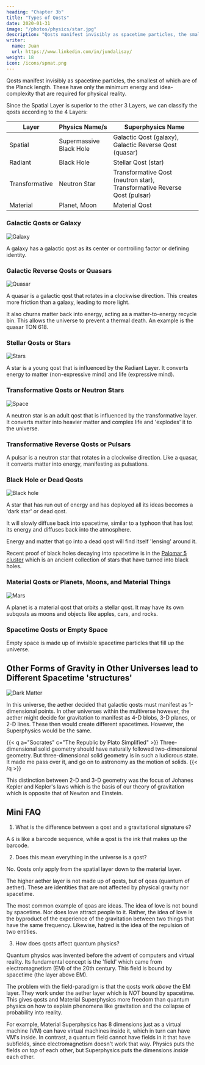 ```yaml
---
heading: "Chapter 3b"
title: "Types of Qosts"
date: 2020-01-31
image: "/photos/physics/star.jpg"
description: "Qosts manifest invisibly as spacetime particles, the smallest of which are of the Planck length"
writer:
  name: Juan
  url: https://www.linkedin.com/in/jundalisay/
weight: 18
icon: /icons/spmat.png
---
```



Qosts manifest invisibly as spacetime particles, the smallest of which are of the Planck length. These have only the minimum energy and idea-complexity that are required for physical reality. 


Since the Spatial Layer is superior to the other 3 Layers, we can classify the qosts according to the 4 Layers:

<!-- The qosts with more energy and idea-complexity become heavenly bodies and are classified below: -->

Layer | Physics Name/s | Superphysics Name
--- | --- | --- 
Spatial | Supermassive Black Hole | Galactic Qost (galaxy), Galactic Reverse Qost (quasar)
Radiant | Black Hole |  Stellar Qost (star)
Transformative | Neutron Star | Transformative Qost (neutron star), Transformative Reverse Qost (pulsar)
Material | Planet, Moon | Material Qost


### Galactic Qosts or Galaxy

![Galaxy](/photos/physics/galaxy.jpg)

A galaxy has a galactic qost as its center or controlling factor or defining identity. 


### Galactic Reverse Qosts or Quasars

![Quasar](/photos/physics/quasar.jpg)

A quasar is a galactic qost that rotates in a clockwise direction. This creates more friction than a galaxy, leading to more light.

It also churns matter back into energy, acting as a matter-to-energy recycle bin. This allows the universe to prevent a thermal death. An example is the quasar TON 618. 


### Stellar Qosts or Stars

![Stars](/photos/physics/star.jpg)

A star is a young qost that is influenced by the Radiant Layer. It converts energy to matter (non-expressive mind) and life (expressive mind).



### Transformative Qosts or Neutron Stars

![Space](/photos/physics/pulsar.jpg)

A neutron star is an adult qost that is influenced by the transformative layer. It converts matter into heavier matter and complex life and 'explodes' it to the universe.


### Transformative Reverse Qosts or Pulsars

A pulsar is a neutron star that rotates in a clockwise direction. Like a quasar, it converts matter into energy, manifesting as pulsations.


### Black Hole or Dead Qosts

![Black hole](https://sorasystem.sirv.com/photos/blackholes800.jpg)

<!-- In Physics, a black hole is hole in the fabric of spacetime which has a singularity in its center. It is said that singularity is an area where the laws of physics break down, which is an absurdity.

To get rid of this absurdity, Superphysics instead calls it a dark qost which is a star (stellar qost) that has done its job of creating matter and will diffuse slowly into dark matter. Going into the center of a dark qost would be just like going to the center of any star.  -->

A star that has run out of energy and has deployed all its ideas becomes a 'dark star' or dead qost. 

It will slowly diffuse back into spacetime, similar to a typhoon that has lost its energy and diffuses back into the atmosphere. 

 <!-- pure gravitation as a remnant qost or decayed black hole.  -->

Energy and matter that go into a dead qost will find itself 'lensing' around it.

 <!-- since it does not occupy spacetime.  -->

<!-- Going into a center of a dead qost would just be like    -->

Recent proof of black holes decaying into spacetime is in the [Palomar 5 cluster](https://www.space.com/black-holes-overrun-star-cluster-palomar-5-star-cluster) which is an ancient collection of stars that have turned into black holes.


<!-- ### Dark Matter (Decayed black holes) or Remnant qosts

![Palomar cluster](https://sorasystem.sirv.com/photos/palomar.jpg)

Dark qosts lose their identity and disperse themselves onto spacetime as remnant qosts. In computing, memory is finite and so virtual objects have to be cleaned up or 'garbage collected' to give a chance for new objects to exist. But the universe is infinite and so the dead stars do not need to be recycled. 
 -->


 <!-- that, in turn, will turn into pure gravitation (dark matter) as empty (void) space.  -->



### Material Qosts or Planets, Moons, and Material Things

![Mars](https://sorasystem.sirv.com/photos/mars.jpg)

A planet is a material qost that orbits a stellar qost. It may have its own subqosts as moons and objects like apples, cars, and rocks. <!-- Unlike stellar qosts, material qosts solidify into material bodies as a consequence of the influence of the material layer. -->



### Spacetime Qosts or Empty Space

Empty space is made up of invisible spacetime particles that fill up the universe.




## Other Forms of Gravity in Other Universes lead to Different Spacetime 'structures'

![Dark Matter](https://sorasystem.sirv.com/photos/darkmatter.jpg)

In this universe, the aether decided that galactic qosts must manifest as 1-dimensional points. In other universes within the multiverse however, the aether might decide for gravitation to manifest as 4-D blobs, 3-D planes, or 2-D lines. These then would create different spacetimes. However, the Superphysics would be the same.

{{< q a="Socrates" c="The Republic by Plato Simplified" >}}
Three-dimensional solid geometry should have naturally followed two-dimensional geometry. But three-dimensional solid geometry is in such a ludicrous state. It made me pass over it, and go on to astronomy as the motion of solids.
{{< /q >}}


This distinction between 2-D and 3-D geometry was the focus of Johanes Kepler and Kepler's laws which is the basis of our theory of gravitation which is opposite that of Newton and Einstein. 




## Mini FAQ

1. What is the difference between a qost and a gravitational signature `G`?

A `G` is like a barcode sequence, while a qost is the ink that makes up the barcode. 


2. Does this mean everything in the universe is a qost?

No. Qosts only apply from the spatial layer down to the material layer. 

The higher aether layer is not made up of qosts, but of qoas (quantum of aether). These are identities that are not affected by physical gravity nor spacetime.

The most common example of qoas are ideas. The idea of love is not bound by spacetime. Nor does love attract people to it. Rather, the idea of love is the byproduct of the experience of the gravitation between two things that have the same frequency. Likewise, hatred is the idea of the repulsion of two entities.


3. How does qosts affect quantum physics?

Quantum physics was invented before the advent of computers and virtual reality. Its fundamental concept is the 'field' which came from electromagnetism (EM) of the 20th century. This field is bound by spacetime (the layer above EM).

The problem with the field-paradigm is that the qosts work *above* the EM layer. They work under the aether layer which is *NOT* bound by spacetime. <!-- In our computer analogy, the which is  or an abstract RAM of a computer instead of fields. --> This gives qosts and Material Superphysics more freedom than quantum physics on how to explain phenomena like gravitation and the collapse of probability into reality. 

For example, Material Superphysics has 8 dimensions just as a virtual machine (VM) can have virtual machines inside it, which in turn can have VM's inside. In contrast, a quantum field cannot have fields in it that have subfields, since electromagnetism doesn't work that way. Physics puts the fields *on top* of each other, but Superphysics puts the dimensions *inside* each other.  

